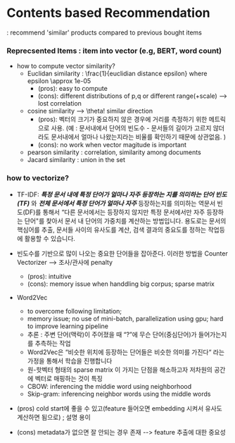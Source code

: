 # Contents based Recommendation
: recommend 'similar' products compared to previous bought items

### Reprecsented Items : item into vector (e.g, BERT, word count)
* how to compute vector similarity?
  * Euclidan similarity : \frac{1}{euclidian distance epsilon} where epsilon \approx 1e-05
    * (pros): easy to compute
    * (cons): different distributions of p,q or different range(+scale) --> lost correlation
  * cosine similarity --> \theta! similar direction
    * (pros): 벡터의 크기가 중요하지 않은 경우에 거리를 측정하기 위한 메트릭으로 사용. (예 : 문서내에서 단어의 빈도수 - 문서들의 길이가 고르지 않더라도 문서내에서 얼마나 나왔는지라는 비율를 확인하기 때문에 상관없음. )
    * (cons): no work when vector magitude is important
  * pearson similarity : correlation, similarity among documents
  * Jacard similarity : union in the set

### how to vectorize?
  * TF-IDF: ***특정 문서 내에 특정 단어가 얼마나 자주 등장하는 지를 의미하는 단어 빈도(TF)*** 와 ***전체 문서에서 특정 단어가 얼마나 자주*** 등장하는지를 의미하는 역문서 빈도(DF)를 통해서 “다른 문서에서는 등장하지 않지만 특정 문서에서만 자주 등장하는 단어"를 찾아서 문서 내 단어의 가중치를 계산하는 방법입니다.
용도로는 문서의 핵심어를 추출, 문서들 사이의 유사도를 계산, 검색 결과의 중요도를 정하는 작업등에 활용할 수 있습니다.
  * 빈도수를 기반으로 많이 나오는 중요한 단어들을 잡아준다. 이러한 방법을 Counter Vectorizer --> 조사/관사에 penalty
    * (pros): intuitive
    * (cons): memory issue when handdling big corpus; sparse matrix
  * Word2Vec
    * to overcome following limitation;
     * memory issue; no use of mini-batch, parallelization using gpu; hard to improve learning pipeline
    * 추론 : 주변 단어(맥락)이 주어졌을 때 “?”에 무슨 단어(중심단어)가 들어가는지를 추측하는 작업
    * Word2Vec은 “비슷한 위치에 등장하는 단어들은 비슷한 의미를 가진다“ 라는 가정을 통해서 학습을 진행합니다
     * 원-핫벡터 형태의 sparse matrix 이 가지는 단점을 해소하고자 저차원의 공간에 벡터로 매핑하는 것이 특징
    * CBOW: inferencing the middie word using neighborhood
    * Skip-gram: inferencing neighbor words using the middle words
   
 * (pros) cold start에 좋을 수 있고(feature 들어오면 embedding 시켜서 유사도 계산하면 됨으로) ; 설명 용이
 * (cons) metadata가 없으면 잘 안되는 경우 존재 --> feature 추출에 대한 중요성
